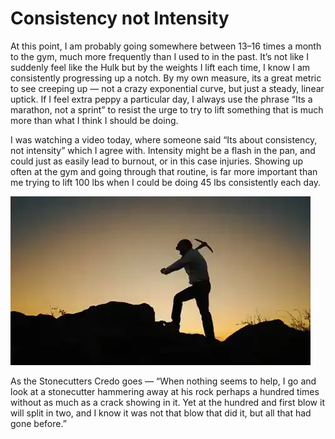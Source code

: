 # Consistency not Intensity

At this point, I am probably going somewhere between 13–16 times a month to the gym, much more frequently than I used to in the past. It’s not like I suddenly feel like the Hulk but by the weights I lift each time, I know I am consistently progressing up a notch. By my own measure, its a great metric to see creeping up — not a crazy exponential curve, but just a steady, linear uptick. If I feel extra peppy a particular day, I always use the phrase “Its a marathon, not a sprint” to resist the urge to try to lift something that is much more than what I think I should be doing.

I was watching a video today, where someone said “Its about consistency, not intensity” which I agree with. Intensity might be a flash in the pan, and could just as easily lead to burnout, or in this case injuries. Showing up often at the gym and going through that routine, is far more important than me trying to lift 100 lbs when I could be doing 45 lbs consistently each day.

![](assets/stonecutter.png)

As the Stonecutters Credo goes — “When nothing seems to help, I go and look at a stonecutter hammering away at his rock perhaps a hundred times without as much as a crack showing in it. Yet at the hundred and first blow it will split in two, and I know it was not that blow that did it, but all that had gone before.”
